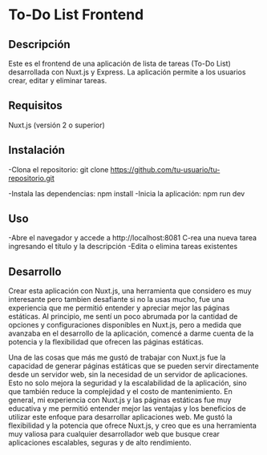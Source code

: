 # To-Do List Frontend
## Descripción
Este es el frontend de una aplicación de lista de tareas (To-Do List) desarrollada con Nuxt.js y Express. La aplicación permite a los usuarios crear, editar y eliminar tareas.
## Requisitos
 Nuxt.js (versión 2 o superior)

## Instalación
-Clona el repositorio: git clone https://github.com/tu-usuario/tu-repositorio.git

-Instala las dependencias: npm install
-Inicia la aplicación: npm run dev
## Uso
-Abre el navegador y accede a http://localhost:8081
C-rea una nueva tarea ingresando el título y la descripción
-Edita o elimina tareas existentes
## Desarrollo

Crear esta aplicación con Nuxt.js, una herramienta que considero es muy interesante pero tambien desafiante si no la usas mucho, fue una experiencia que me permitió entender y apreciar mejor las páginas estáticas. Al principio, me sentí un poco abrumada por la cantidad de opciones y configuraciones disponibles en Nuxt.js, pero a medida que avanzaba en el desarrollo de la aplicación, comencé a darme cuenta de la potencia y la flexibilidad que ofrecen las páginas estáticas.

Una de las cosas que más me gustó de trabajar con Nuxt.js fue la capacidad de generar páginas estáticas que se pueden servir directamente desde un servidor web, sin la necesidad de un servidor de aplicaciones. Esto no solo mejora la seguridad y la escalabilidad de la aplicación, sino que también reduce la complejidad y el costo de mantenimiento. 
En general, mi experiencia con Nuxt.js y las páginas estáticas fue muy educativa y me permitió entender mejor las ventajas y los beneficios de utilizar este enfoque para desarrollar aplicaciones web. Me gustó la flexibilidad y la potencia que ofrece Nuxt.js, y creo que es una herramienta muy valiosa para cualquier desarrollador web que busque crear aplicaciones escalables, seguras y de alto rendimiento.
